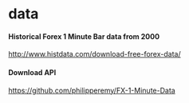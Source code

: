 # data


#### Historical Forex 1 Minute Bar data from 2000
http://www.histdata.com/download-free-forex-data/

#### Download API
https://github.com/philipperemy/FX-1-Minute-Data
